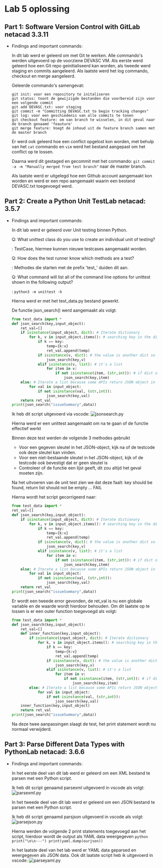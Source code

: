 # Lab 5 oplossing

## Part 1: Software Version Control with GitLab netacad 3.3.11

- Findings and important commands:

    In dit lab werd er geleerd om met Git te werken.
    Alle commando's werden uitgevoerd op de voorziene DEVASC VM.
    Als eerste werd geleerd hoe een Git repo geinitialiseerd kan worden, als tweede werd staging en commits aangeleerd.
    Als laatste werd het log commando, checkout en merge aangeleerd.
    

    Geleerde commando's samengevat:
    
    ```
    git init: voor een repository te initaliseren
    git status: toont de gewijzigde bestanden die voorbereid zijn voor een volgende commit
    git add DEVASC.txt: voor staging
    git commit -m "Committing DEVASC.txt to begin tracking changes"
    git log: voor een geschiedenis van alle commits te tonen
    git checkout feature: om van branch te wisselen, in dit geval naar de branch genaamd 'feauture'
    git merge feature: Voegt de inhoud uit de feature branch samen met de master branch
    ```


    Er werd ook geleerd hoe een conflict opgelost kon worden, met behulp van het `cat` commando en `vim` werd het bestand aangepast om het conflict op te lossen.
    
    Daarna werd dit gestaged en gecommit met het commando: `git commit -a -m "Manually merged from test branch"` naar de master branch.

    Als laatste werd er uitgelegd hoe een Github account aangemaakt kon worden en werd er een repo aangemaakt waarin een bestand DEVASC.txt toegevoegd werd.



## Part 2: Create a Python Unit TestLab netacad: 3.5.7

- Findings and important commands:

    In dit lab werd er geleerd over Unit testing binnen Python.

    Q: What unittest class do you use to create an individual unit of testing?
    
    : TestCase, hiermee kunnen nieuwe testcases aangemaakt worden.

    Q: How does the test runner know which methods are a test?

    : Methodes die starten met de prefix 'test_' duiden dit aan.

    Q: What command will list all of the command line options for unittest shown in the following output?
    
    : `python3 -m unittest -h`

    Hierna werd er met het  test_data.py bestand gewerkt.
    
    De functie json_search() werd aangemaakt als volgt:

    ```python
    from test_data import *
    def json_search(key,input_object):
        ret_val=[]
        if isinstance(input_object, dict): # Iterate dictionary
            for k, v in input_object.items(): # searching key in the dict
                if k == key:
                    temp={k:v}
                    ret_val.append(temp)
                if isinstance(v, dict): # the value is another dict so repeat
                    json_search(key,v)
                elif isinstance(v, list): # it's a list
                    for item in v:
                        if not isinstance(item, (str,int)): # if dict or list repeat
                            json_search(key,item)
        else: # Iterate a list because some APIs return JSON object in a list
            for val in input_object:
                if not isinstance(val, (str,int)):
                    json_search(key,val)
        return ret_val
    print(json_search("issueSummary",data))
    ```

    Ik heb dit script uitgevoerd via vscode:
    ![jsonsearch.py](/afbeeldingen/lab5_4.png)


    Hierna werd er een unittest aangemaakt om na te gaan of de functie effectief werkt

    Binnen deze test werden de volgende 3 methodes gebruikt
     - Voor een gegeven sleutel in het JSON-object, kijk na of de testcode ook deze sleutel kan vinden.
     - Voor een niet-bestaande sleutel in het JSON-object, kijk of de testcode ook bevestigt dat er geen sleutel is
     - Controleer of de functie een lijst geeft, dit zou altijd het geval moeten zijn.

     Na het uitvoeren van de unit test zien we dat deze faalt:
     key should be found, return list should not be empty ... FAIL


     Hierna wordt het script gecorrigeerd naar:

    ```python
    from test_data import *
    ret_val=[]
    def json_search(key,input_object):
        if isinstance(input_object, dict): # Iterate dictionary
            for k, v in input_object.items(): # searching key in the dict
                if k == key:
                    temp={k:v}
                    ret_val.append(temp)
                if isinstance(v, dict): # the value is another dict so repeat
                    json_search(key,v)
                elif isinstance(v, list): # it's a list
                    for item in v:
                        if not isinstance(item, (str,int)): # if dict or list repeat
                            json_search(key,item)
        else: # Iterate a list because some APIs return JSON object in a list
            for val in input_object:
                if not isinstance(val, (str,int)):
                    json_search(key,val)
        return ret_val
    print(json_search("issueSummary",data))
    ```

    Er wordt een tweede error gevonden, de ret_val is nu een globale variable en de waarde wordt hierdoor behouden.
    Om dit laatste op te lossen is er een outer function toegevoegd als volgt:

    ```python
    from test_data import *
    def json_search(key,input_object):
        ret_val=[]
        def inner_function(key,input_object):
            if isinstance(input_object, dict): # Iterate dictionary
                for k, v in input_object.items(): # searching key in the dict
                    if k == key:
                        temp={k:v}
                        ret_val.append(temp)
                    if isinstance(v, dict): # the value is another dict so repeat
                        json_search(key,v)
                    elif isinstance(v, list): # it's a list
                        for item in v:
                            if not isinstance(item, (str,int)): # if dict or list repeat
                                json_search(key,item)
            else: # Iterate a list because some APIs return JSON object in a list
                for val in input_object:
                    if not isinstance(val, (str,int)):
                        json_search(key,val)
        inner_function(key,input_object)
        return ret_val
    print(json_search("issueSummary",data))
    ```

    Na deze twee aanpassingen slaagt de test, het print statement wordt nu normaal verwijderd.



## Part 3: Parse Different Data Types with PythonLab netacad: 3.6.6

- Findings and important commands:

    In het eerste deel van dit lab werd er geleerd om een XML bestand te parsen met een Python script.

    Ik heb dit script genaamd parsexml uitgevoerd in vscode als volgt:
    ![parsexml.py](/afbeeldingen/lab5_1.png)


    In het tweede deel van dit lab werd er geleerd om een JSON bestand te parsen met een Python script.

    Ik heb dit script genaamd parsjson uitgevoerd in vscode als volgt:
    ![parsejson.py](/afbeeldingen/lab5_2.png)

    Hierna werden de volgende 2 print statements toegevoegd aan het script, hierdoor wordt de output als YAML data weergegeven
        ```python
        print("\n\n---")
        print(yaml.dump(ourjson))
        ```
    
    In het laatste deel van het lab werd er YAML data geparsed en weergegeven als JSON data.
    Ook dit laatste script heb ik uitgevoerd in vscode:
    ![parseyaml.py](/afbeeldingen/lab5_3.png)








    

